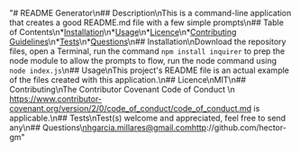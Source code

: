 "# README Generator\n## Description\nThis is a command-line application that creates a good README.md file with a few simple prompts\n## Table of Contents\n*[Installation](#installation)\n*[Usage](#usage)\n*[Licence](#licence)\n*[Contributing Guidelines](#contributing)\n*[Tests](#tests)\n*[Questions](#questions)\n## Installation\nDownload the repository files, open a Terminal, run the command `npm install inquirer` to prep the node module to allow the prompts to flow, run the node command using `node index.js`\n## Usage\nThis project's README file is an actual example of the files created with this application.\n## Licence\nMIT\n## Contributing\nThe Contributor Covenant Code of Conduct \n                    https://www.contributor-covenant.org/version/2/0/code_of_conduct/code_of_conduct.md is applicable.\n## Tests\nTest(s) welcome and appreciated, feel free to send any\n## Questions\nhgarcia.millares@gmail.comhttp://github.com/hector-gm"